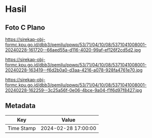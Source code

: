 # Hasil

## Foto C Plano

https://sirekap-obj-formc.kpu.go.id/dbb3/pemilu/ppwp/53/71/04/10/08/5371041008001-20240228-161720--66aed55a-d116-4020-99af-ef126f2cd5d2.jpg

https://sirekap-obj-formc.kpu.go.id/dbb3/pemilu/ppwp/53/71/04/10/08/5371041008001-20240228-163419--f6d2b0a0-d3aa-4216-a078-928fa4761e70.jpg

https://sirekap-obj-formc.kpu.go.id/dbb3/pemilu/ppwp/53/71/04/10/08/5371041008001-20240228-162259--3c25a56f-0e06-4bce-9a04-f1f6d97f8427.jpg


## Metadata

| Key        | Value               |
| ---------- | ------------------- |
| Time Stamp | 2024-02-28 17:00:00 |



